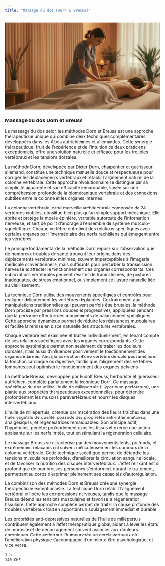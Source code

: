 ```yaml
---
title: "Massage du dos (Dorn & Breuss)"
---
```


![Massage du dos Dorn et Breuss](./images/massage-dos.jpg)

### Massage du dos Dorn et Breuss

Le massage du dos selon les méthodes Dorn et Breuss est une approche thérapeutique unique qui combine deux techniques complémentaires développées dans les Alpes autrichiennes et allemandes. Cette synergie thérapeutique, fruit de l’expérience et de l’intuition de deux praticiens exceptionnels, offre une solution naturelle et efficace pour les troubles vertébraux et les tensions dorsales.

La méthode Dorn, développée par Dieter Dorn, charpentier et guérisseur allemand, constitue une technique manuelle douce et respectueuse pour corriger les déplacements vertébraux et rétablir l’alignement naturel de la colonne vertébrale. Cette approche révolutionnaire se distingue par sa simplicité apparente et son efficacité remarquable, basée sur une compréhension profonde de la biomécanique vertébrale et des connexions subtiles entre la colonne et les organes internes.

La colonne vertébrale, cette merveille architecturale composée de 24 vertèbres mobiles, constitue bien plus qu’un simple support mécanique. Elle abrite et protège la moelle épinière, véritable autoroute de l’information nerveuse, et sert de point d’ancrage à l’ensemble du système musculo-squelettique. Chaque vertèbre entretient des relations spécifiques avec certains organes par l’intermédiaire des nerfs rachidiens qui émergent entre les vertèbres.

Le principe fondamental de la méthode Dorn repose sur l’observation que de nombreux troubles de santé trouvent leur origine dans des déplacements vertébraux minimes, souvent imperceptibles à l’imagerie médicale conventionnelle, mais suffisants pour perturber la transmission nerveuse et affecter le fonctionnement des organes correspondants. Ces subluxations vertébrales peuvent résulter de traumatismes, de postures inadéquates, de stress émotionnel, ou simplement de l’usure naturelle liée au vieillissement.

La technique Dorn utilise des mouvements spécifiques et contrôlés pour réaligner délicatement les vertèbres déplacées. Contrairement aux manipulations traditionnelles qui peuvent parfois être brutales, la méthode Dorn procède par pressions douces et progressives, appliquées pendant que la personne effectue des mouvements de balancement spécifiques. Cette approche dynamique permet de réduire les résistances musculaires et facilite la remise en place naturelle des structures vertébrales.

Chaque vertèbre est examinée et traitée individuellement, en tenant compte de ses relations spécifiques avec les organes correspondants. Cette approche systémique permet non seulement de traiter les douleurs dorsales, mais aussi d’influencer positivement le fonctionnement des organes internes. Ainsi, la correction d’une vertèbre dorsale peut améliorer la fonction cardiaque ou digestive, tandis que l’alignement des vertèbres lombaires peut optimiser le fonctionnement des organes pelviens.

La méthode Breuss, développée par Rudolf Breuss, herboriste et guérisseur autrichien, complète parfaitement la technique Dorn. Ce massage spécifique du dos utilise l’huile de millepertuis (Hypericum perforatum), une plante aux propriétés thérapeutiques exceptionnelles, pour détendre profondément les muscles paravertébraux et nourrir les disques intervertébraux.

L’huile de millepertuis, obtenue par macération des fleurs fraîches dans une huile végétale de qualité, possède des propriétés anti-inflammatoires, analgésiques, et régénératrices remarquables. Son principe actif, l’hypéricine, pénètre profondément dans les tissus et exerce une action apaisante sur les nerfs irrités, tout en stimulant la régénération cellulaire.

Le massage Breuss se caractérise par des mouvements lents, profonds, et extrêmement relaxants qui suivent méticuleusement les contours de la colonne vertébrale. Cette technique spécifique permet de détendre les tensions musculaires profondes, d’améliorer la circulation sanguine locale, et de favoriser la nutrition des disques intervertébraux. L’effet relaxant est si profond que de nombreuses personnes s’endorment durant le traitement, permettant au corps d’exprimer pleinement ses capacités d’autorégulation.

La combinaison des méthodes Dorn et Breuss crée une synergie thérapeutique exceptionnelle. La technique Dorn rétablit l’alignement vertébral et libère les compressions nerveuses, tandis que le massage Breuss détend les tensions musculaires et favorise la régénération tissulaire. Cette approche complète permet de traiter la cause profonde des troubles vertébraux tout en apportant un soulagement immédiat et durable.

Les propriétés anti-dépressives naturelles de l’huile de millepertuis contribuent également à l’effet thérapeutique global, aidant à lever les états de morosité et de découragement souvent associés aux douleurs chroniques. Cette action sur l’humeur crée un cercle vertueux où l’amélioration physique s’accompagne d’un mieux-être psychologique, et vice versa.

```
1 h
140 CHF
```
